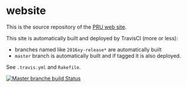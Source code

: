 website
=======

This is the source repository of the [PRU web site]().

This site is automatically built and deployed by TravisCI (more or less):

* branches named like `2016xy-release*` are automatically built
* `master` branch is automatically built and if tagged it is also deployed.

See `.travis.yml` and `Rakefile`.

[![Master branche build Status](https://travis-ci.org/euctrl-pru/website.svg?branch=master)](https://travis-ci.org/euctrl-pru/website)

